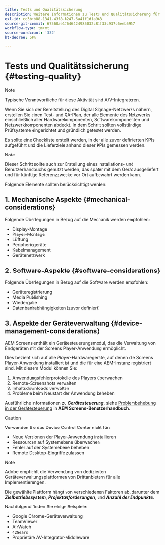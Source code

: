 ```yaml
---
title: Tests und Qualitätssicherung
description: Weitere Informationen zu Tests und Qualitätssicherung für AEM Screens finden Sie im Best Practices-Handbuch.
exl-id: cc3bfb88-1341-43f8-b247-6a41f1d1a963
source-git-commit: 67560ae17646424985032c81f33c937c6eeb5957
workflow-type: tm+mt
source-wordcount: '332'
ht-degree: 56%

---
```


# Tests und Qualitätssicherung {#testing-quality}

>[!NOTE]
>Typische Verantwortliche für diese Aktivität sind A/V-Integratoren.

Wenn Sie sich der Bereitstellung des Digital Signage-Netzwerks nähern, erstellen Sie einen Test- und QA-Plan, der alle Elemente des Netzwerks einschließlich aller Hardwarekomponenten, Softwarekomponenten und Netzwerkkomponenten abdeckt.
In dem Schritt sollten vollständige Prüfsysteme eingerichtet und gründlich getestet werden.

Es sollte eine Checkliste erstellt werden, in der alle zuvor definierten KPIs aufgeführt und die Lieferziele anhand dieser KPIs gemessen werden.

>[!NOTE]
>
>Dieser Schritt sollte auch zur Erstellung eines Installations- und Benutzerhandbuchs genutzt werden, das später mit dem Gerät ausgeliefert und für künftige Referenzzwecke vor Ort aufbewahrt werden kann.

Folgende Elemente sollten berücksichtigt werden:

## 1. Mechanische Aspekte {#mechanical-considerations}

Folgende Überlegungen in Bezug auf die Mechanik werden empfohlen:

* Display-Montage
* Player-Montage
* Lüftung
* Peripheriegeräte
* Kabelmanagement
* Gerätenetzwerk

## 2. Software-Aspekte {#software-considerations}

Folgende Überlegungen in Bezug auf die Software werden empfohlen:

* Geräteregistrierung
* Media Publishing
* Wiedergabe
* Datenbankabhängigkeiten (zuvor definiert)


## 3. Aspekte der Geräteverwaltung {#device-management-considerations}

AEM Screens enthält ein Gerätesteuerungsmodul, das die Verwaltung von Endgeräten mit der Screens Player-Anwendung ermöglicht.

Dies bezieht sich auf alle *Player*-Hardwaregeräte, auf denen die Screens Player-Anwendung installiert ist und die für eine AEM-Instanz registriert sind.
Mit diesem Modul können Sie:

1. Anwendungsfehlerprotokolle des Players überwachen
1. Remote-Screenshots verwalten
1. Inhaltsdownloads verwalten
1. Probleme beim Neustart der Anwendung beheben

Ausführliche Informationen zu ***Gerätesteuerung***, siehe [Problembehebung in der Gerätesteuerung](https://experienceleague.adobe.com/en/docs/experience-manager-screens/user-guide/troubleshooting/monitoring-screens) in **AEM Screens-Benutzerhandbuch**.

>[!CAUTION]
>
>Verwenden Sie das Device Control Center nicht für:
>
>* Neue Versionen der Player-Anwendung installieren
>* Ressourcen auf Systemebene überwachen
>* Fehler auf der Systemebene beheben
>* Remote Desktop-Eingriffe zulassen


>[!NOTE]
>
> Adobe empfiehlt die Verwendung von dedizierten Geräteverwaltungsplattformen von Drittanbietern für alle Implementierungen.

Die gewählte Plattform hängt von verschiedenen Faktoren ab, darunter dem ***Zielbetriebssystem***, ***Projektanforderungen***, und ***Anzahl der Endpunkte***.

Nachfolgend finden Sie einige Beispiele:

* Google Chrome-Geräteverwaltung
* TeamViewer
* AirWatch
* `42Gears`
* Proprietäre AV-Integrator-Middleware
